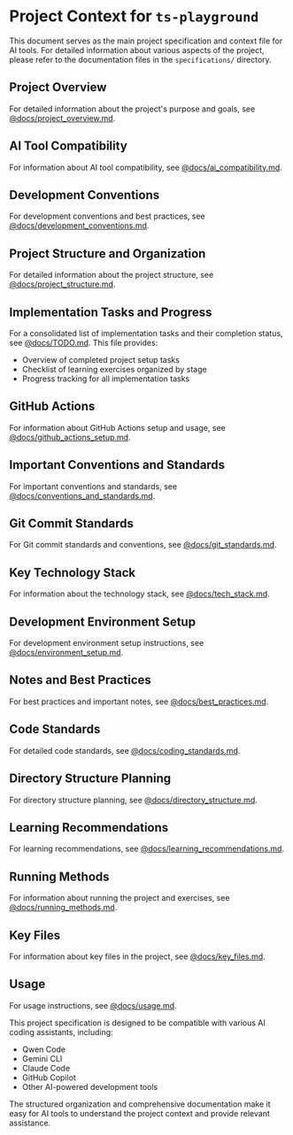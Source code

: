 # Project Context for `ts-playground`

This document serves as the main project specification and context file for AI tools. For detailed information about various aspects of the project, please refer to the documentation files in the `specifications/` directory.

## Project Overview

For detailed information about the project's purpose and goals, see [@docs/project_overview.md](specifications/project_overview.md).

## AI Tool Compatibility

For information about AI tool compatibility, see [@docs/ai_compatibility.md](specifications/ai_compatibility.md).

## Development Conventions

For development conventions and best practices, see [@docs/development_conventions.md](specifications/development_conventions.md).

## Project Structure and Organization

For detailed information about the project structure, see [@docs/project_structure.md](specifications/project_structure.md).

## Implementation Tasks and Progress

For a consolidated list of implementation tasks and their completion status, see [@docs/TODO.md](specifications/TODO.md).
This file provides:

- Overview of completed project setup tasks
- Checklist of learning exercises organized by stage
- Progress tracking for all implementation tasks

## GitHub Actions

For information about GitHub Actions setup and usage, see [@docs/github_actions_setup.md](specifications/github_actions_setup.md).

## Important Conventions and Standards

For important conventions and standards, see [@docs/conventions_and_standards.md](specifications/conventions_and_standards.md).

## Git Commit Standards

For Git commit standards and conventions, see [@docs/git_standards.md](specifications/git_standards.md).

## Key Technology Stack

For information about the technology stack, see [@docs/tech_stack.md](specifications/tech_stack.md).

## Development Environment Setup

For development environment setup instructions, see [@docs/environment_setup.md](specifications/environment_setup.md).

## Notes and Best Practices

For best practices and important notes, see [@docs/best_practices.md](specifications/best_practices.md).

## Code Standards

For detailed code standards, see [@docs/coding_standards.md](specifications/coding_standards.md).

## Directory Structure Planning

For directory structure planning, see [@docs/directory_structure.md](specifications/directory_structure.md).

## Learning Recommendations

For learning recommendations, see [@docs/learning_recommendations.md](specifications/learning_recommendations.md).

## Running Methods

For information about running the project and exercises, see [@docs/running_methods.md](specifications/running_methods.md).

## Key Files

For information about key files in the project, see [@docs/key_files.md](specifications/key_files.md).

## Usage

For usage instructions, see [@docs/usage.md](specifications/usage.md).

This project specification is designed to be compatible with various AI coding assistants, including:

- Qwen Code
- Gemini CLI
- Claude Code
- GitHub Copilot
- Other AI-powered development tools

The structured organization and comprehensive documentation make it easy for AI tools to understand the project context and provide relevant assistance.
